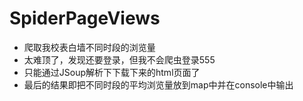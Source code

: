 # SpiderPageViews
 * 爬取我校表白墙不同时段的浏览量
 * 太难顶了，发现还要登录，但我不会爬虫登录555
 * 只能通过JSoup解析下下载下来的html页面了
 * 最后的结果即把不同时段的平均浏览量放到map中并在console中输出